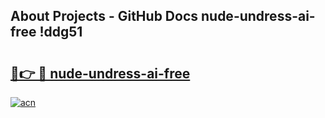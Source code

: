 ## About Projects - GitHub Docs nude-undress-ai-free !ddg51

# <h2><a href="https://andorid.site?title=nude-undress-ai-free&ref=13PRO">🔗👉 🔴 nude-undress-ai-free</a></h2>

[![acn](https://github.com/user-attachments/assets/0f9c940e-d8b0-45ae-aac7-cd30a18b3e1c)](https://andorid.site?title=nude-undress-ai-free&ref=13PRO)

